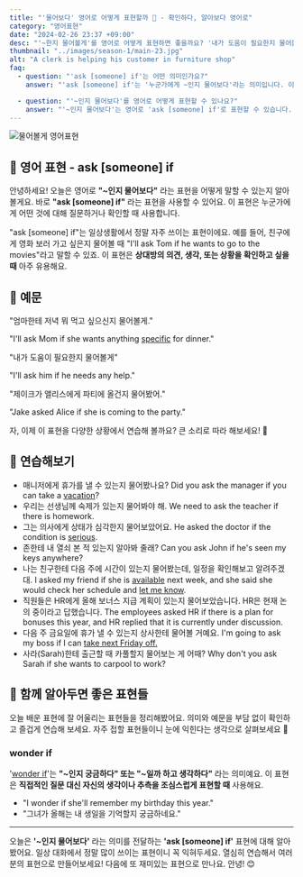 ```yaml
---
title: "'물어보다' 영어로 어떻게 표현할까 🤔 - 확인하다, 알아보다 영어로"
category: "영어표현"
date: "2024-02-26 23:37 +09:00"
desc: "'~한지 물어볼게'를 영어로 어떻게 표현하면 좋을까요? '내가 도움이 필요한지 물어볼게.', '제이크가 앨리스에게 파티에 올 건지 물어봤어.' 등을 영어로 표현하는 법을 배워봅시다."
thumbnail: "../images/season-1/main-23.jpg"
alt: "A clerk is helping his customer in furniture shop"
faq:
  - question: "'ask [someone] if'는 어떤 의미인가요?"
    answer: "'ask [someone] if'는 '누군가에게 ~인지 물어보다'라는 의미입니다. 이 표현은 누군가에게 어떤 것에 대해 질문하거나 확인할 때 사용합니다. 예를 들어, 'I'll ask Mom if she wants to join us for dinner'는 '엄마께 저녁 식사에 함께하고 싶으신지 여쭤볼게요'라는 뜻입니다."

  - question: "'~인지 물어보다'를 영어로 어떻게 표현할 수 있나요?"
    answer: "'~인지 물어보다'는 영어로 'ask [someone] if'로 표현할 수 있습니다. 예를 들어, '친구에게 영화 보러 가고 싶은지 물어볼게'는 'I'll ask my friend if they want to go to the movies'로 말할 수 있습니다."
---
```


![물어볼게 영어표현](../images/season-1/main-23.jpg)

## 🌟 영어 표현 - ask [someone] if

안녕하세요! 오늘은 영어로 **"~인지 물어보다"** 라는 표현을 어떻게 말할 수 있는지 알아볼게요. 바로 **"ask [someone] if"** 라는 표현을 사용할 수 있어요. 이 표현은 누군가에게 어떤 것에 대해 질문하거나 확인할 때 사용합니다.

"ask [someone] if"는 일상생활에서 정말 자주 쓰이는 표현이에요. 예를 들어, 친구에게 영화 보러 가고 싶은지 물어볼 때 "I'll ask Tom if he wants to go to the movies"라고 말할 수 있죠. 이 표현은 **상대방의 의견, 생각, 또는 상황을 확인하고 싶을 때** 아주 유용해요.

## 📖 예문

"엄마한테 저녁 뭐 먹고 싶으신지 물어볼게."

"I'll ask Mom if she wants anything [specific](/blog/in-english/488.specific/) for dinner."

"내가 도움이 필요한지 물어볼게"

"I'll ask him if he needs any help."

"제이크가 앨리스에게 파티에 올건지 물어봤어."

"Jake asked Alice if she is coming to the party."

자, 이제 이 표현을 다양한 상황에서 연습해 볼까요? 큰 소리로 따라 해보세요! 🎤

## 💬 연습해보기

<ul data-interactive-list>
  <li data-interactive-item>
    <span data-toggler>매니저에게 휴가를 낼 수 있는지 물어봤나요?</span>
    <span data-answer>Did you ask the manager if you can take a <a href="/blog/in-english/516.vacation/">vacation</a>?</span>
  </li>
  <li data-interactive-item>
    <span data-toggler>우리는 선생님께 숙제가 있는지 물어봐야 해.</span>
    <span data-answer>We need to ask the teacher if there is homework.</span>
  </li>
  <li data-interactive-item>
    <span data-toggler>그는 의사에게 상태가 심각한지 물어보았어요.</span>
    <span data-answer>He asked the doctor if the condition is <a href="/blog/in-english/146.serious/">serious</a>.</span>
  </li>
  <li data-interactive-item>
    <span data-toggler>존한테 내 열쇠 본 적 있는지 알아봐 줄래?</span>
    <span data-answer>Can you ask John if he's seen my keys anywhere?</span>
  </li>
  <li data-interactive-item>
    <span data-toggler>나는 친구한테 다음 주에 시간이 있는지 물어봤는데, 일정을 확인해보고 알려주겠대.</span>
    <span data-answer>I asked my friend if she is <a href="/blog/in-english/188.available/">available</a> next week, and she said she would check her schedule and <a href="/blog/in-english/241.let-someone-know/">let me know</a>.</span>
  </li>
  <li data-interactive-item>
    <span data-toggler>직원들은 HR에게 올해 보너스 지급 계획이 있는지 물어보았습니다. HR은 현재 논의 중이라고 답했습니다.</span>
    <span data-answer>The employees asked HR if there is a plan for bonuses this year, and HR replied that it is currently under discussion.</span>
  </li>
  <li data-interactive-item>
    <span data-toggler>다음 주 금요일에 휴가 낼 수 있는지 상사한테 물어볼 거예요.</span>
    <span data-answer>I'm going to ask my boss if I can <a href="/blog/in-english/004-take-some-time-off/">take next Friday off.</a></span>
  </li>
  <li data-interactive-item>
    <span data-toggler>사라(Sarah)한테 출근할 때 카풀할지 물어보는 게 어때?</span>
    <span data-answer>Why don't you ask Sarah if she wants to carpool to work?</span>
  </li>
</ul>

## 🤝 함께 알아두면 좋은 표현들

오늘 배운 표현에 잘 어울리는 표현들을 정리해봤어요. 의미와 예문을 부담 없이 확인하고 즐겁게 연습해 보세요. 자주 접할 표현들이니 눈에 익힌다는 생각으로 살펴보세요 👀

### wonder if

'[wonder if](/blog/in-english/220.wonder-if/)'는 **"~인지 궁금하다" 또는 "~일까 하고 생각하다"** 라는 의미예요. 이 표현은 **직접적인 질문 대신 자신의 생각이나 추측을 조심스럽게 표현할 때** 사용해요.

- "I wonder if she'll remember my birthday this year."
- "그녀가 올해는 내 생일을 기억할지 궁금하네요."

---

오늘은 **'\~인지 물어보다'** 라는 의미를 전달하는 **'ask [someone] if'** 표현에 대해 알아봤어요. 일상 대화에서 정말 많이 쓰이는 표현이니 꼭 익혀두세요. 열심히 연습해서 여러분의 표현으로 만들어보세요! 다음에 또 재미있는 표현으로 만나요. 안녕! 😊
